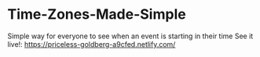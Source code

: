 # Time-Zones-Made-Simple
Simple way for everyone to see when an event is starting in their time 
See it live!: https://priceless-goldberg-a9cfed.netlify.com/
